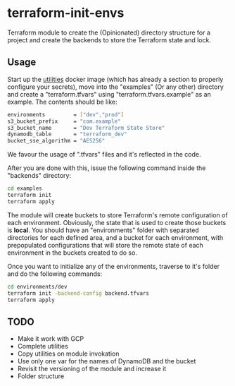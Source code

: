 # terraform-init-envs

Terraform module to create the (Opinionated) directory structure for a project and create the backends to store the Terraform state and lock.


## Usage

Start up the [utilities](utilities/docker-image-bins/) docker image (which has already a section to properly configure your secrets), move into the "examples" (Or any other) directory and create a "terraform.tfvars" using "terraform.tfvars.example" as an example. The contents should be like:

```bash
environments         = ["dev","prod"]
s3_bucket_prefix     = "com.example"
s3_bucket_name       = "Dev Terraform State Store"
dynamodb_table       = "terraform_dev"
bucket_sse_algorithm = "AES256"
```

We favour the usage of ".tfvars" files and it's reflected in the code.

After you are done with this, issue the following command inside the "backends" directory:

```bash
cd examples
terraform init
terraform apply
```

The module will create buckets to store Terraform's remote configuration of each environment. Obviously, the state that is used to create those buckets is **local**.
You should have an "environments" folder with separated directories for each defined area, and a bucket for each environment, with prepopulated configurations that will store the remote state of each environment in the buckets created to do so.

Once you want to initialize any of the environments, traverse to it's folder and do the following commands:
```bash
cd environments/dev
terraform init -backend-config backend.tfvars
terraform apply
```

## TODO
- Make it work with GCP
- Complete utilities
- Copy utilities on module invokation
- Use only one var for the names of DynamoDB and the bucket
- Revisit the versioning of the module and increase it
- Folder structure
